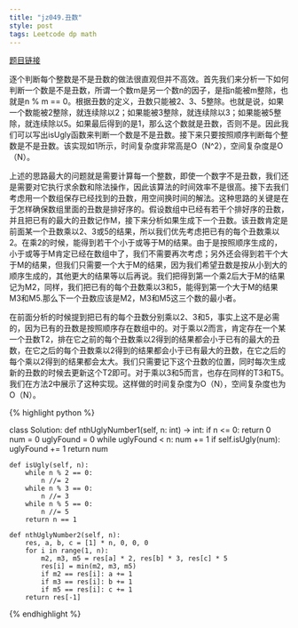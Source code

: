 ```yaml
---
title: "jz049.丑数"
style: post
tags: Leetcode dp math
---
```


[题目链接](https://leetcode-cn.com/problems/chou-shu-lcof/)

逐个判断每个整数是不是丑数的做法很直观但并不高效。首先我们来分析一下如何判断一个数是不是丑数，所谓一个数m是另一个数n的因子，是指n能被m整除，也就是n % m == 0。根据丑数的定义，丑数只能被2、3、5整除。也就是说，如果一个数能被2整除，就连续除以2；如果能被3整除，就连续除以3；如果能被5整除，就连续除以5。如果最后得到的是1，那么这个数就是丑数，否则不是。因此我们可以写出isUgly函数来判断一个数是不是丑数。接下来只要按照顺序判断每个整数是不是丑数。该实现如1所示，时间复杂度非常高是O（N^2），空间复杂度是O（N）。

上述的思路最大的问题就是需要计算每一个整数，即使一个数字不是丑数，我们还是需要对它执行求余数和除法操作，因此该算法的时间效率不是很高。接下去我们考虑用一个数组保存已经找到的丑数，用空间换时间的解法。这种思路的关键是在于怎样确保数组里面的丑数是排好序的。假设数组中已经有若干个排好序的丑数，并且把已有的最大的丑数记作M，接下来分析如果生成下一个丑数。该丑数肯定是前面某一个丑数乘以2、3或5的结果，所以我们优先考虑把已有的每个丑数乘以2。在乘2的时候，能得到若干个小于或等于M的结果。由于是按照顺序生成的，小于或等于M肯定已经在数组中了，我们不需要再次考虑；另外还会得到若干个大于M的结果，但我们只需要一个大于M的结果，因为我们希望丑数是按从小到大的顺序生成的，其他更大的结果等以后再说。我们把得到第一个乘2后大于M的结果记为M2，同样，我们把已有的每个丑数乘以3和5，能得到第一个大于M的结果M3和M5.那么下一个丑数应该是M2，M3和M5这三个数的最小者。

在前面分析的时候提到把已有的每个丑数分别乘以2、3和5，事实上这不是必需的，因为已有的丑数是按照顺序存在数组中的。对于乘以2而言，肯定存在一个某一个丑数T2，排在它之前的每个丑数乘以2得到的结果都会小于已有的最大的丑数，在它之后的每个丑数乘以2得到的结果都会小于已有最大的丑数，在它之后的每个乘以2得到的结果都会太大。我们只需要记下这个丑数的位置，同时每次生成新的丑数的时候去更新这个T2即可。对于乘以3和5而言，也存在同样的T3和T5。我们在方法2中展示了这种实现。这样做的时间复杂度为O（N），空间复杂度也为O（N）。

{% highlight python %}

class Solution:
    def nthUglyNumber1(self, n: int) -> int:
        if n <= 0:
            return 0
        num = 0
        uglyFound = 0
        while uglyFound < n:
            num += 1
            if self.isUgly(num):
                uglyFound += 1
        return num
        
    def isUgly(self, n):
        while n % 2 == 0:
            n //= 2
        while n % 3 == 0:
            n //= 3
        while n % 5 == 0:
            n //= 5
        return n == 1

    def nthUglyNumber2(self, n):
        res, a, b, c = [1] * n, 0, 0, 0
        for i in range(1, n):
            m2, m3, m5 = res[a] * 2, res[b] * 3, res[c] * 5
            res[i] = min(m2, m3, m5)
            if m2 == res[i]: a += 1
            if m3 == res[i]: b += 1
            if m5 == res[i]: c += 1
        return res[-1]

{% endhighlight %}

